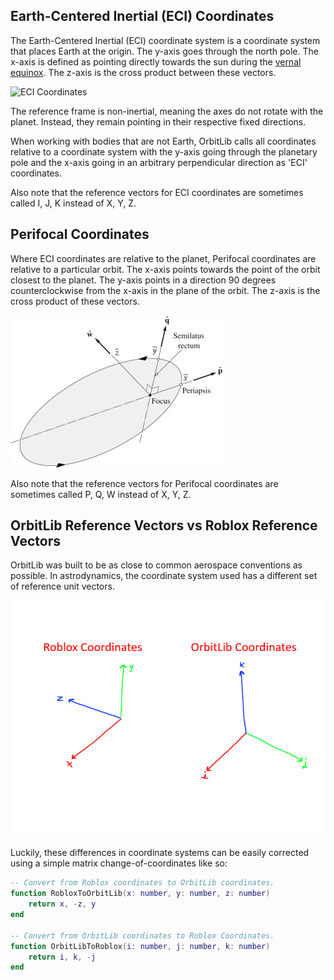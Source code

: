 ## Earth-Centered Inertial (ECI) Coordinates

The Earth-Centered Inertial (ECI) coordinate system is a coordinate system that places Earth at the origin. The y-axis goes through the north pole. The x-axis is defined as pointing directly towards the sun during the [vernal equinox](https://en.wikipedia.org/wiki/March_equinox). The z-axis is the cross product between these vectors.

![ECI Coordinates](https://upload.wikimedia.org/wikipedia/commons/3/32/Earth_Centered_Inertial_Coordinate_System.png)

The reference frame is non-inertial, meaning the axes do not rotate with the planet. Instead, they remain pointing in their respective fixed directions.

When working with bodies that are not Earth, OrbitLib calls all coordinates relative to a coordinate system with the y-axis going through the planetary pole and the x-axis going in an arbitrary perpendicular direction as 'ECI' coordinates.

Also note that the reference vectors for ECI coordinates are sometimes called I, J, K instead of X, Y, Z.

## Perifocal Coordinates

Where ECI coordinates are relative to the planet, Perifocal coordinates are relative to a particular orbit. The x-axis points towards the point of the orbit closest to the planet. The y-axis points in a direction 90 degrees counterclockwise from the x-axis in the plane of the orbit. The z-axis is the cross product of these vectors.

![Perifocal](../assets/perifocal.jpg)

Also note that the reference vectors for Perifocal coordinates are sometimes called P, Q, W instead of X, Y, Z.

## OrbitLib Reference Vectors vs Roblox Reference Vectors

OrbitLib was built to be as close to common aerospace conventions as possible. In astrodynamics, the coordinate system used has a different set of reference unit vectors.

![Coordinates](../assets/orbitLibCoordinates.png)

Luckily, these differences in coordinate systems can be easily corrected using a simple matrix change-of-coordinates like so:

```lua title="Conversion Examples"
-- Convert from Roblox coordinates to OrbitLib coordinates.
function RobloxToOrbitLib(x: number, y: number, z: number)
    return x, -z, y
end

-- Convert from OrbitLib coordinates to Roblox Coordinates.
function OrbitLibToRoblox(i: number, j: number, k: number)
    return i, k, -j
end
```